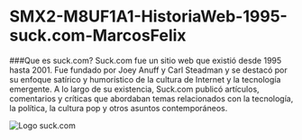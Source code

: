 # SMX2-M8UF1A1-HistoriaWeb-1995-suck.com-MarcosFelix

###Que es suck.com?
Suck.com fue un sitio web que existió desde 1995 hasta 2001. Fue fundado por Joey Anuff y Carl Steadman y se destacó por su enfoque satírico y humorístico de la cultura de Internet y la tecnología emergente. A lo largo de su existencia, Suck.com publicó artículos, comentarios y críticas que abordaban temas relacionados con la tecnología, la política, la cultura pop y otros asuntos contemporáneos.

![Logo suck.com](https://github.com/mrcsflx/SMX2-M8UF1A1-HistoriaWeb-1995-suck.com-MarcosFelix/blob/main/square_Screenshot_2018-05-21_11.28.23.jpg "!!!")

